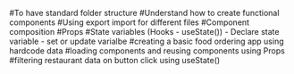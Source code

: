 #To have standard folder structure
#Understand how to create functional components
#Using export import for different files
#Component composition
#Props
#State variables (Hooks - useState())
    - Declare state variable
    - set or update varialbe
#creating a basic food ordering app using hardcode data
#loading components and reusing components using Props
#filtering restaurant data on button click using useState()